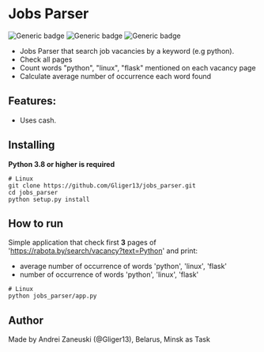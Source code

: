 # Jobs Parser
![Generic badge](https://img.shields.io/badge/version-1.0.0-green.svg) ![Generic badge](https://img.shields.io/badge/python-3.8-blue.svg) ![Generic badge](https://img.shields.io/badge/coverage-85%25-green.svg) 

 - Jobs Parser that search job vacancies by a keyword (e.g python).
 - Check all pages
 - Count words "python", "linux", "flask" mentioned on each vacancy page
 - Calculate average number of occurrence each word found

## Features:
 - Uses cash.

## Installing
**Python 3.8 or higher is required**


````
# Linux
git clone https://github.com/Gliger13/jobs_parser.git
cd jobs_parser
python setup.py install
````

## How to run
Simple application that check first __**3**__ pages of 'https://rabota.by/search/vacancy?text=Python' and print:
 - average number of occurrence of words 'python', 'linux', 'flask'
 - number of occurrence of words 'python', 'linux', 'flask'
````
# Linux
python jobs_parser/app.py
````

## Author

Made by Andrei Zaneuski (@Gliger13), Belarus, Minsk as Task
